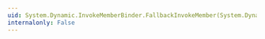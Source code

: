 ```yaml
---
uid: System.Dynamic.InvokeMemberBinder.FallbackInvokeMember(System.Dynamic.DynamicMetaObject,System.Dynamic.DynamicMetaObject[])
internalonly: False
---
```

